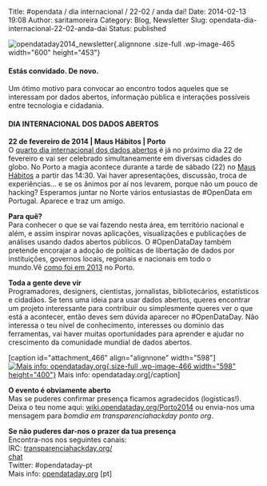 Title: #opendata / dia internacional / 22-02 / anda daí!
Date: 2014-02-13 19:08
Author: saritamoreira
Category: Blog, Newsletter
Slug: opendata-dia-internacional-22-02-anda-dai
Status: published

![opendataday2014\_newsletter](http://www.transparenciahackday.org/wp-content/uploads/2014/02/opendataday2014_newsletter.png){.alignnone .size-full .wp-image-465 width="600" height="453"}

#### **Estás convidado. De novo.**

Um ótimo motivo para convocar ao encontro todos aqueles que se interessam por dados abertos, informação pública e interações possíveis entre tecnologia e cidadania.

#### **DIA INTERNACIONAL DOS DADOS ABERTOS**

**22 de fevereiro de 2014 \| Maus Hábitos \| Porto**  
O [quarto dia internacional dos dados abertos](http://opendataday.org/index_pt.html) é já no próximo dia 22 de fevereiro e vai ser celebrado simultaneamente em diversas cidades do globo. No Porto a magia acontece durante a tarde de sábado (22) no [Maus Hábitos](https://maps.google.com/maps?ie=UTF-8&q=maus+habitos&fb=1&hq=maus+habitos&cid=13918286647756732289&ei=1AP9UpeGIIWqhAfjq4GoDw&ved=0CDUQrwswAA) a partir das 14:30. Vai haver apresentações, discussão, troca de experiências... e se os ânimos por aí nos levarem, porque não um pouco de hacking? Esperamos juntar no Norte vários entusiastas de \#OpenData em Portugal. Aparece e traz um amigo.

**Para quê?**  
Para conhecer o que se vai fazendo nesta área, em território nacional e além, e assim inspirar novas aplicações, visualizações e publicações de análises usando dados abertos públicos. O \#OpenDataDay também pretende encorajar a adoção de políticas de libertação de dados por instituições, governos locais, regionais e nacionais em todo o mundo.Vê [como foi em 2013](http://www.transparenciahackday.org/2013/03/ainda-no-rescaldo-do-dia-mundial-dos-dados-abertos/) no Porto.

**Toda a gente deve vir**  
Programadores, designers, cientistas, jornalistas, bibliotecários, estatísticos e cidadãos. Se tens uma ideia para usar dados abertos, queres encontrar um projeto interessante para contribuir ou simplesmente queres ver o que está a acontecer, então deves sem dúvida aparecer no \#OpenDataDay. Não interessa o teu nível de conhecimento, interesses ou domínio das ferramentas, vai haver muitas oportunidades para aprender e ajudar no crescimento da comunidade mundial de dados abertos.

\[caption id="attachment\_466" align="alignnone" width="598"\][![Mais info: opendataday.org](http://www.transparenciahackday.org/wp-content/uploads/2014/02/OPENDATA-Map.png){.size-full .wp-image-466 width="598" height="400"}](opendataday.org/index_pt.html) Mais info: opendataday.org\[/caption\]

**O evento é obviamente aberto**  
Mas se puderes confirmar presença ficamos agradecidos (logísticas!). Deixa o teu nome aqui: [wiki.opendataday.<wbr></wbr>org/Porto2014](http://wiki.opendataday.org/Porto2014) ou envia-nos uma mensagem para *bomdia em transparenciahackday ponto org*.

**Se não puderes dar-nos o prazer da tua presença**  
Encontra-nos nos seguintes canais:  
IRC: [transparenciahackday.org/  
chat](http://transparenciahackday.org/chat)  
Twitter: \#opendataday-pt  
Mais info: [opendataday.org](opendataday.org/index_pt.html) \[pt\]

